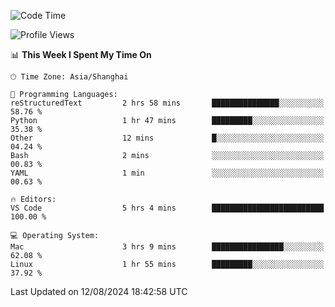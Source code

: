 <!--START_SECTION:waka-->
![Code Time](http://img.shields.io/badge/Code%20Time-469%20hrs%2020%20mins-blue)

![Profile Views](http://img.shields.io/badge/Profile%20Views-0-blue)

📊 **This Week I Spent My Time On** 

```text
🕑︎ Time Zone: Asia/Shanghai

💬 Programming Languages: 
reStructuredText         2 hrs 58 mins       ███████████████░░░░░░░░░░   58.76 % 
Python                   1 hr 47 mins        █████████░░░░░░░░░░░░░░░░   35.38 % 
Other                    12 mins             █░░░░░░░░░░░░░░░░░░░░░░░░   04.24 % 
Bash                     2 mins              ░░░░░░░░░░░░░░░░░░░░░░░░░   00.83 % 
YAML                     1 min               ░░░░░░░░░░░░░░░░░░░░░░░░░   00.63 % 

🔥 Editors: 
VS Code                  5 hrs 4 mins        █████████████████████████   100.00 % 

💻 Operating System: 
Mac                      3 hrs 9 mins        ████████████████░░░░░░░░░   62.08 % 
Linux                    1 hr 55 mins        █████████░░░░░░░░░░░░░░░░   37.92 % 
```


 Last Updated on 12/08/2024 18:42:58 UTC
<!--END_SECTION:waka-->
